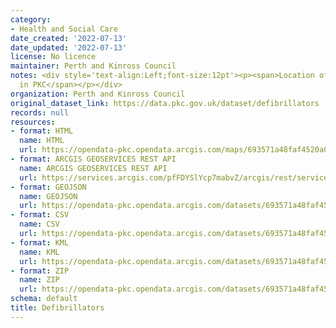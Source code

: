 ```yaml
---
category:
- Health and Social Care
date_created: '2022-07-13'
date_updated: '2022-07-13'
license: No licence
maintainer: Perth and Kinross Council
notes: <div style='text-align:Left;font-size:12pt'><p><span>Location of Defibrillators
  in PKC</span></p></div>
organization: Perth and Kinross Council
original_dataset_link: https://data.pkc.gov.uk/dataset/defibrillators
records: null
resources:
- format: HTML
  name: HTML
  url: https://opendata-pkc.opendata.arcgis.com/maps/693571a48faf4520a0a210398e5385b3_0
- format: ARCGIS GEOSERVICES REST API
  name: ARCGIS GEOSERVICES REST API
  url: https://services.arcgis.com/pfFDYSlYcp7mabvZ/arcgis/rest/services/Defibrillators/FeatureServer/0
- format: GEOJSON
  name: GEOJSON
  url: https://opendata-pkc.opendata.arcgis.com/datasets/693571a48faf4520a0a210398e5385b3_0.geojson?outSR=%7B%22latestWkid%22%3A27700%2C%22wkid%22%3A27700%7D
- format: CSV
  name: CSV
  url: https://opendata-pkc.opendata.arcgis.com/datasets/693571a48faf4520a0a210398e5385b3_0.csv?outSR=%7B%22latestWkid%22%3A27700%2C%22wkid%22%3A27700%7D
- format: KML
  name: KML
  url: https://opendata-pkc.opendata.arcgis.com/datasets/693571a48faf4520a0a210398e5385b3_0.kml?outSR=%7B%22latestWkid%22%3A27700%2C%22wkid%22%3A27700%7D
- format: ZIP
  name: ZIP
  url: https://opendata-pkc.opendata.arcgis.com/datasets/693571a48faf4520a0a210398e5385b3_0.zip?outSR=%7B%22latestWkid%22%3A27700%2C%22wkid%22%3A27700%7D
schema: default
title: Defibrillators
---
```

